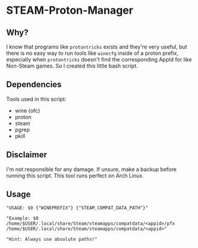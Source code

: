 # STEAM-Proton-Manager

## Why?

I know that programs like `protontricks` exists and they're very useful, but there is no easy way to run tools like `winecfg` inside of a proton prefix, especially when `protontricks` doesn't find the corresponding AppId for like Non-Steam games. So I created this little bash script.

## Dependencies

Tools used in this script:
* wine (ofc)
* proton
* steam
* pgrep
* pkill

## Disclaimer

I'm not responsible for any damage. If unsure, make a backup before running this script.
This tool runs perfect on Arch Linux.

## Usage

```
"USAGE: $0 {"WINEPREFIX"} {"STEAM_COMPAT_DATA_PATH"}"

"Example: $0 /home/$USER/.local/share/Steam/steamapps/compatdata/<appid>/pfx /home/$USER/.local/share/Steam/steamapps/compatdata/<appid>"

"Hint: Always use absolute paths!"
```
